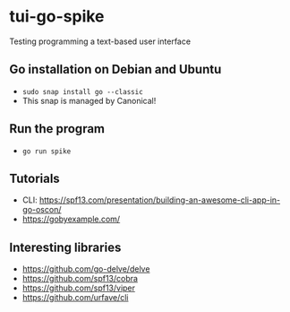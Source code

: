 # tui-go-spike
Testing programming a text-based user interface

## Go installation on Debian and Ubuntu
* `sudo snap install go --classic`
* This snap is managed by Canonical!

## Run the program
* `go run spike`

## Tutorials
* CLI: https://spf13.com/presentation/building-an-awesome-cli-app-in-go-oscon/
* https://gobyexample.com/

## Interesting libraries
* https://github.com/go-delve/delve
* https://github.com/spf13/cobra
* https://github.com/spf13/viper
* https://github.com/urfave/cli
